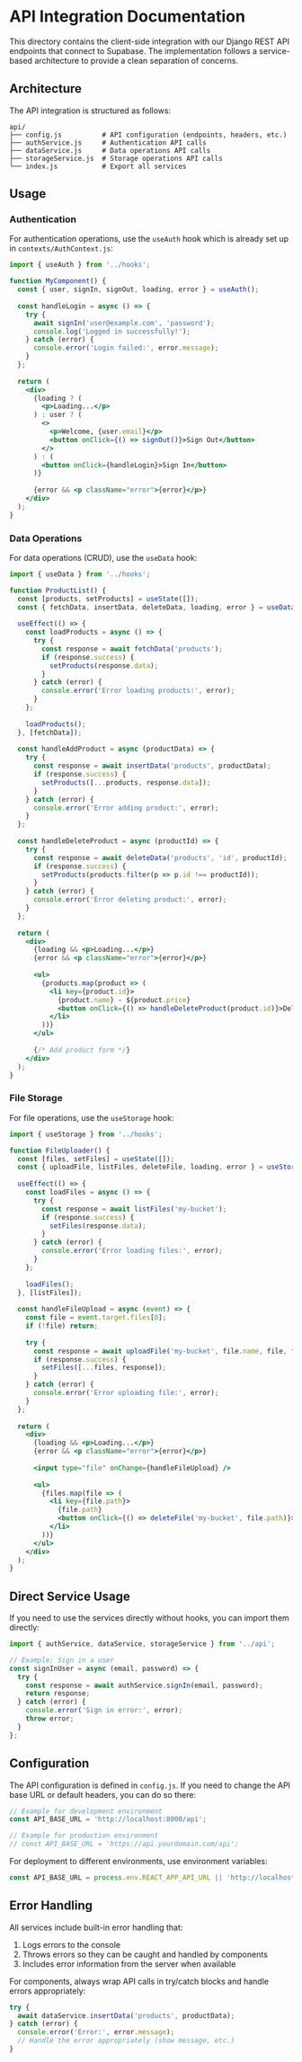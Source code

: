 # API Integration Documentation

This directory contains the client-side integration with our Django REST API endpoints that connect to Supabase. The implementation follows a service-based architecture to provide a clean separation of concerns.

## Architecture

The API integration is structured as follows:

```
api/
├── config.js          # API configuration (endpoints, headers, etc.)
├── authService.js     # Authentication API calls
├── dataService.js     # Data operations API calls  
├── storageService.js  # Storage operations API calls
└── index.js           # Export all services
```

## Usage

### Authentication

For authentication operations, use the `useAuth` hook which is already set up in `contexts/AuthContext.js`:

```jsx
import { useAuth } from '../hooks';

function MyComponent() {
  const { user, signIn, signOut, loading, error } = useAuth();
  
  const handleLogin = async () => {
    try {
      await signIn('user@example.com', 'password');
      console.log('Logged in successfully!');
    } catch (error) {
      console.error('Login failed:', error.message);
    }
  };
  
  return (
    <div>
      {loading ? (
        <p>Loading...</p>
      ) : user ? (
        <>
          <p>Welcome, {user.email}</p>
          <button onClick={() => signOut()}>Sign Out</button>
        </>
      ) : (
        <button onClick={handleLogin}>Sign In</button>
      )}
      
      {error && <p className="error">{error}</p>}
    </div>
  );
}
```

### Data Operations

For data operations (CRUD), use the `useData` hook:

```jsx
import { useData } from '../hooks';

function ProductList() {
  const [products, setProducts] = useState([]);
  const { fetchData, insertData, deleteData, loading, error } = useData();
  
  useEffect(() => {
    const loadProducts = async () => {
      try {
        const response = await fetchData('products');
        if (response.success) {
          setProducts(response.data);
        }
      } catch (error) {
        console.error('Error loading products:', error);
      }
    };
    
    loadProducts();
  }, [fetchData]);
  
  const handleAddProduct = async (productData) => {
    try {
      const response = await insertData('products', productData);
      if (response.success) {
        setProducts([...products, response.data]);
      }
    } catch (error) {
      console.error('Error adding product:', error);
    }
  };
  
  const handleDeleteProduct = async (productId) => {
    try {
      const response = await deleteData('products', 'id', productId);
      if (response.success) {
        setProducts(products.filter(p => p.id !== productId));
      }
    } catch (error) {
      console.error('Error deleting product:', error);
    }
  };
  
  return (
    <div>
      {loading && <p>Loading...</p>}
      {error && <p className="error">{error}</p>}
      
      <ul>
        {products.map(product => (
          <li key={product.id}>
            {product.name} - ${product.price}
            <button onClick={() => handleDeleteProduct(product.id)}>Delete</button>
          </li>
        ))}
      </ul>
      
      {/* Add product form */}
    </div>
  );
}
```

### File Storage

For file operations, use the `useStorage` hook:

```jsx
import { useStorage } from '../hooks';

function FileUploader() {
  const [files, setFiles] = useState([]);
  const { uploadFile, listFiles, deleteFile, loading, error } = useStorage();
  
  useEffect(() => {
    const loadFiles = async () => {
      try {
        const response = await listFiles('my-bucket');
        if (response.success) {
          setFiles(response.data);
        }
      } catch (error) {
        console.error('Error loading files:', error);
      }
    };
    
    loadFiles();
  }, [listFiles]);
  
  const handleFileUpload = async (event) => {
    const file = event.target.files[0];
    if (!file) return;
    
    try {
      const response = await uploadFile('my-bucket', file.name, file, file.type);
      if (response.success) {
        setFiles([...files, response]);
      }
    } catch (error) {
      console.error('Error uploading file:', error);
    }
  };
  
  return (
    <div>
      {loading && <p>Loading...</p>}
      {error && <p className="error">{error}</p>}
      
      <input type="file" onChange={handleFileUpload} />
      
      <ul>
        {files.map(file => (
          <li key={file.path}>
            {file.path}
            <button onClick={() => deleteFile('my-bucket', file.path)}>Delete</button>
          </li>
        ))}
      </ul>
    </div>
  );
}
```

## Direct Service Usage

If you need to use the services directly without hooks, you can import them directly:

```js
import { authService, dataService, storageService } from '../api';

// Example: Sign in a user
const signInUser = async (email, password) => {
  try {
    const response = await authService.signIn(email, password);
    return response;
  } catch (error) {
    console.error('Sign in error:', error);
    throw error;
  }
};
```

## Configuration

The API configuration is defined in `config.js`. If you need to change the API base URL or default headers, you can do so there:

```js
// Example for development environment
const API_BASE_URL = 'http://localhost:8000/api';

// Example for production environment
// const API_BASE_URL = 'https://api.yourdomain.com/api';
```

For deployment to different environments, use environment variables:

```js
const API_BASE_URL = process.env.REACT_APP_API_URL || 'http://localhost:8000/api';
```

## Error Handling

All services include built-in error handling that:

1. Logs errors to the console
2. Throws errors so they can be caught and handled by components
3. Includes error information from the server when available

For components, always wrap API calls in try/catch blocks and handle errors appropriately:

```js
try {
  await dataService.insertData('products', productData);
} catch (error) {
  console.error('Error:', error.message);
  // Handle the error appropriately (show message, etc.)
}
``` 